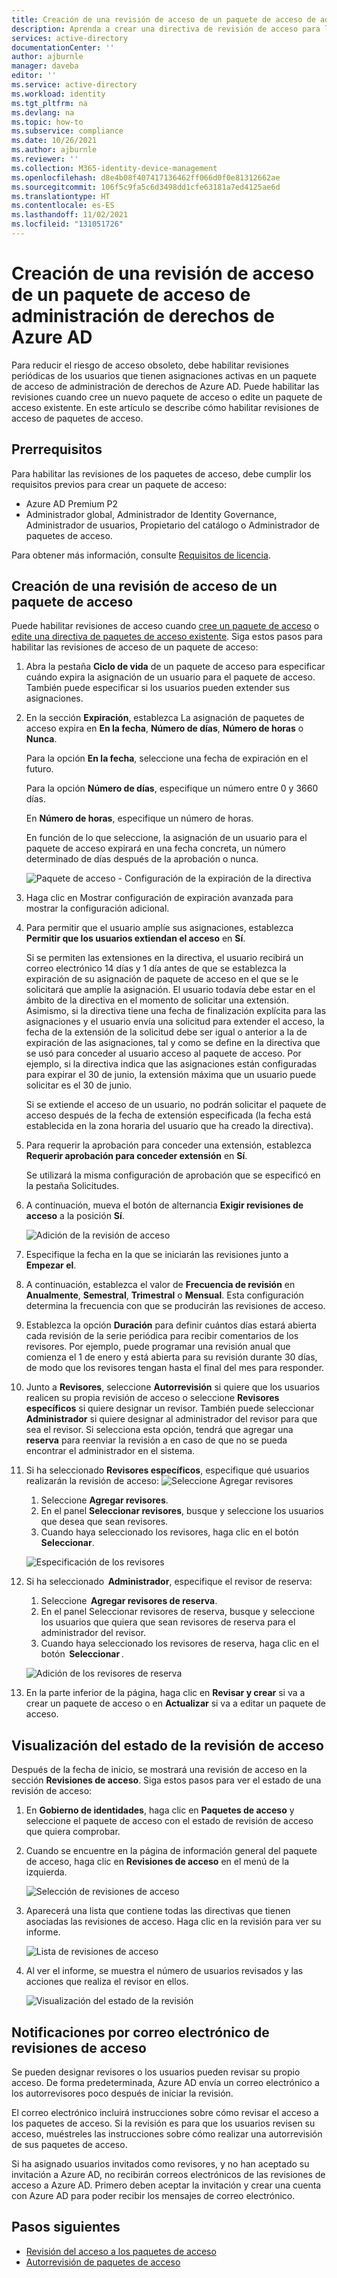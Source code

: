 ```yaml
---
title: Creación de una revisión de acceso de un paquete de acceso de administración de derechos de Azure AD
description: Aprenda a crear una directiva de revisión de acceso para los paquetes de acceso de administración de derechos en las revisiones de acceso de Azure Active Directory (versión preliminar).
services: active-directory
documentationCenter: ''
author: ajburnle
manager: daveba
editor: ''
ms.service: active-directory
ms.workload: identity
ms.tgt_pltfrm: na
ms.devlang: na
ms.topic: how-to
ms.subservice: compliance
ms.date: 10/26/2021
ms.author: ajburnle
ms.reviewer: ''
ms.collection: M365-identity-device-management
ms.openlocfilehash: d8e4b08f407417136462ff066d0f0e81312662ae
ms.sourcegitcommit: 106f5c9fa5c6d3498dd1cfe63181a7ed4125ae6d
ms.translationtype: HT
ms.contentlocale: es-ES
ms.lasthandoff: 11/02/2021
ms.locfileid: "131051726"
---
```

# <a name="create-an-access-review-of-an-access-package-in-azure-ad-entitlement-management"></a>Creación de una revisión de acceso de un paquete de acceso de administración de derechos de Azure AD

Para reducir el riesgo de acceso obsoleto, debe habilitar revisiones periódicas de los usuarios que tienen asignaciones activas en un paquete de acceso de administración de derechos de Azure AD. Puede habilitar las revisiones cuando cree un nuevo paquete de acceso o edite un paquete de acceso existente. En este artículo se describe cómo habilitar revisiones de acceso de paquetes de acceso.

## <a name="prerequisites"></a>Prerrequisitos

Para habilitar las revisiones de los paquetes de acceso, debe cumplir los requisitos previos para crear un paquete de acceso:
- Azure AD Premium P2
- Administrador global, Administrador de Identity Governance, Administrador de usuarios, Propietario del catálogo o Administrador de paquetes de acceso.

Para obtener más información, consulte [Requisitos de licencia](entitlement-management-overview.md#license-requirements).


## <a name="create-an-access-review-of-an-access-package"></a>Creación de una revisión de acceso de un paquete de acceso

Puede habilitar revisiones de acceso cuando [cree un paquete de acceso](entitlement-management-access-package-create.md) o [edite una directiva de paquetes de acceso existente](entitlement-management-access-package-lifecycle-policy.md). Siga estos pasos para habilitar las revisiones de acceso de un paquete de acceso:

1. Abra la pestaña **Ciclo de vida** de un paquete de acceso para especificar cuándo expira la asignación de un usuario para el paquete de acceso. También puede especificar si los usuarios pueden extender sus asignaciones.

1. En la sección **Expiración**, establezca La asignación de paquetes de acceso expira en **En la fecha**, **Número de días**, **Número de horas** o **Nunca**.

    Para la opción **En la fecha**, seleccione una fecha de expiración en el futuro.

    Para la opción **Número de días**, especifique un número entre 0 y 3660 días.

    En **Número de horas**, especifique un número de horas.

    En función de lo que seleccione, la asignación de un usuario para el paquete de acceso expirará en una fecha concreta, un número determinado de días después de la aprobación o nunca.
    
    ![Paquete de acceso - Configuración de la expiración de la directiva](./media/entitlement-management-access-reviews/expiration.png)

1. Haga clic en Mostrar configuración de expiración avanzada para mostrar la configuración adicional.

1. Para permitir que el usuario amplíe sus asignaciones, establezca **Permitir que los usuarios extiendan el acceso** en **Sí**.

    Si se permiten las extensiones en la directiva, el usuario recibirá un correo electrónico 14 días y 1 día antes de que se establezca la expiración de su asignación de paquete de acceso en el que se le solicitará que amplíe la asignación. El usuario todavía debe estar en el ámbito de la directiva en el momento de solicitar una extensión. Asimismo, si la directiva tiene una fecha de finalización explícita para las asignaciones y el usuario envía una solicitud para extender el acceso, la fecha de la extensión de la solicitud debe ser igual o anterior a la de expiración de las asignaciones, tal y como se define en la directiva que se usó para conceder al usuario acceso al paquete de acceso. Por ejemplo, si la directiva indica que las asignaciones están configuradas para expirar el 30 de junio, la extensión máxima que un usuario puede solicitar es el 30 de junio.

    Si se extiende el acceso de un usuario, no podrán solicitar el paquete de acceso después de la fecha de extensión especificada (la fecha está establecida en la zona horaria del usuario que ha creado la directiva).

1. Para requerir la aprobación para conceder una extensión, establezca **Requerir aprobación para conceder extensión** en **Sí**.

    Se utilizará la misma configuración de aprobación que se especificó en la pestaña Solicitudes.

1. A continuación, mueva el botón de alternancia **Exigir revisiones de acceso** a la posición **Sí**.

    ![Adición de la revisión de acceso](./media/entitlement-management-access-reviews/access-reviews-pane.png)

1. Especifique la fecha en la que se iniciarán las revisiones junto a **Empezar el**.

1. A continuación, establezca el valor de **Frecuencia de revisión** en **Anualmente**, **Semestral**,  **Trimestral** o **Mensual**.
Esta configuración determina la frecuencia con que se producirán las revisiones de acceso.

1. Establezca la opción **Duración** para definir cuántos días estará abierta cada revisión de la serie periódica para recibir comentarios de los revisores. Por ejemplo, puede programar una revisión anual que comienza el 1 de enero y está abierta para su revisión durante 30 días, de modo que los revisores tengan hasta el final del mes para responder.

1. Junto a **Revisores**, seleccione **Autorrevisión** si quiere que los usuarios realicen su propia revisión de acceso o seleccione **Revisores específicos** si quiere designar un revisor. También puede seleccionar **Administrador** si quiere designar al administrador del revisor para que sea el revisor. Si selecciona esta opción, tendrá que agregar una **reserva** para reenviar la revisión a en caso de que no se pueda encontrar el administrador en el sistema.

1. Si ha seleccionado **Revisores específicos**, especifique qué usuarios realizarán la revisión de acceso: ![Seleccione Agregar revisores](./media/entitlement-management-access-reviews/access-reviews-add-reviewer.png)

    1. Seleccione **Agregar revisores**.
    1. En el panel **Seleccionar revisores**, busque y seleccione los usuarios que desea que sean revisores.
    1. Cuando haya seleccionado los revisores, haga clic en el botón **Seleccionar**.

    ![Especificación de los revisores](./media/entitlement-management-access-reviews/access-reviews-select-reviewer.png)

1. Si ha seleccionado  **Administrador**, especifique el revisor de reserva: 
    1. Seleccione  **Agregar revisores de reserva**.
    1. En el panel Seleccionar revisores de reserva, busque y seleccione los usuarios que quiera que sean revisores de reserva para el administrador del revisor.
    1. Cuando haya seleccionado los revisores de reserva, haga clic en el botón  **Seleccionar** . 

    ![Adición de los revisores de reserva](./media/entitlement-management-access-reviews/access-reviews-select-manager.png)

1. En la parte inferior de la página, haga clic en **Revisar y crear** si va a crear un paquete de acceso o en **Actualizar** si va a editar un paquete de acceso.

## <a name="view-the-status-of-the-access-review"></a>Visualización del estado de la revisión de acceso

Después de la fecha de inicio, se mostrará una revisión de acceso en la sección **Revisiones de acceso**. Siga estos pasos para ver el estado de una revisión de acceso:

1. En **Gobierno de identidades**, haga clic en **Paquetes de acceso** y seleccione el paquete de acceso con el estado de revisión de acceso que quiera comprobar.   

1. Cuando se encuentre en la página de información general del paquete de acceso, haga clic en **Revisiones de acceso** en el menú de la izquierda.
    
    ![Selección de revisiones de acceso](./media/entitlement-management-access-reviews/access-review-status-access-package-overview.png)

1. Aparecerá una lista que contiene todas las directivas que tienen asociadas las revisiones de acceso. Haga clic en la revisión para ver su informe.

    ![Lista de revisiones de acceso](./media/entitlement-management-access-reviews/access-review-status-select-access-reviews.png)
   
1. Al ver el informe, se muestra el número de usuarios revisados y las acciones que realiza el revisor en ellos.

    ![Visualización del estado de la revisión](./media/entitlement-management-access-reviews/access-review-status.png)
 

## <a name="access-reviews-email-notifications"></a>Notificaciones por correo electrónico de revisiones de acceso
Se pueden designar revisores o los usuarios pueden revisar su propio acceso. De forma predeterminada, Azure AD envía un correo electrónico a los autorrevisores poco después de iniciar la revisión.

El correo electrónico incluirá instrucciones sobre cómo revisar el acceso a los paquetes de acceso. Si la revisión es para que los usuarios revisen su acceso, muéstreles las instrucciones sobre cómo realizar una autorrevisión de sus paquetes de acceso.
  
Si ha asignado usuarios invitados como revisores, y no han aceptado su invitación a Azure AD, no recibirán correos electrónicos de las revisiones de acceso a Azure AD. Primero deben aceptar la invitación y crear una cuenta con Azure AD para poder recibir los mensajes de correo electrónico. 

## <a name="next-steps"></a>Pasos siguientes

- [Revisión del acceso a los paquetes de acceso](entitlement-management-access-reviews-review-access.md)
- [Autorrevisión de paquetes de acceso](entitlement-management-access-reviews-self-review.md)
